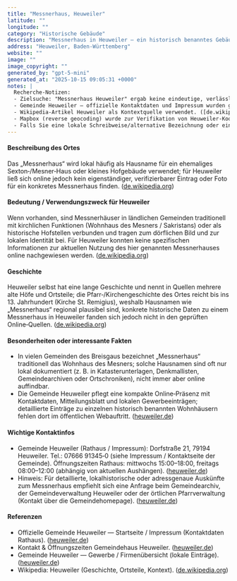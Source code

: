 ```yaml
---
title: "Messnerhaus, Heuweiler"
latitude: ""
longitude: ""
category: "Historische Gebäude"
description: "Messnerhaus in Heuweiler — ein historisch benanntes Gebäude/Sexton‑Haus; online keine verlässliche Quelle mit genauer Adresse oder Bild auffindbar."
address: "Heuweiler, Baden-Württemberg"
website: ""
image: ""
image_copyright: ""
generated_by: "gpt-5-mini"
generated_at: "2025-10-15 09:05:31 +0000"
notes: |
  Recherche-Notizen:
  - Zielsuche: "Messnerhaus Heuweiler" ergab keine eindeutige, verlässliche Quelle mit Adresse oder offizieller Webseite für ein spezifisches „Messnerhaus“ in Heuweiler (gemeindeinterne Seiten und Wikipedia listen das Dorf und seine Höfe, nennen aber kein Messnerhaus als eigenständigen Eintrag).
  - Gemeinde Heuweiler — offizielle Kontaktdaten und Impressum wurden geprüft (Dorfstraße 21, 79194 Heuweiler). ([heuweiler.de](https://www.heuweiler.de/unsere-gemeinde/inhalt-impressum/impressum?utm_source=openai))
  - Wikipedia-Artikel Heuweiler als Kontextquelle verwendet. ([de.wikipedia.org](https://de.wikipedia.org/wiki/Heuweiler?utm_source=openai))
  - Mapbox (reverse geocoding) wurde zur Verifikation von Heuweiler‑Koordinaten verwendet; ein konkret benannter Eintrag "Messnerhaus" wurde damit nicht gefunden. Gefundene Beispieladresse nahe Ortsmittelpunkt: Hinterheuweiler 11 — Koordinaten 48.04533, 7.903262 (aus Mapbox Reverse‑Geocoding). (Ergebnis aus mcp_mapbox reverse_geocode_tool, nicht als Web.run‑Quelle). 
  - Falls Sie eine lokale Schreibweise/alternative Bezeichnung oder ein Foto (z. B. Familienname, Hausnummer, früherer Nutzungsname) angeben können, kann ich gezielter suchen und die Front‑Matter Felder (Adresse, Koordinaten, Bild) ausfüllen.
---
```


#### Beschreibung des Ortes
Das „Messnerhaus“ wird lokal häufig als Hausname für ein ehemaliges Sexton‑/Mesner‑Haus oder kleines Hofgebäude verwendet; für Heuweiler ließ sich online jedoch kein eigenständiger, verifizierbarer Eintrag oder Foto für ein konkretes Messnerhaus finden. ([de.wikipedia.org](https://de.wikipedia.org/wiki/Heuweiler?utm_source=openai))

#### Bedeutung / Verwendungszweck für Heuweiler
Wenn vorhanden, sind Messnerhäuser in ländlichen Gemeinden traditionell mit kirchlichen Funktionen (Wohnhaus des Mesners / Sakristans) oder als historische Hofstellen verbunden und tragen zum dörflichen Bild und zur lokalen Identität bei. Für Heuweiler konnten keine spezifischen Informationen zur aktuellen Nutzung des hier genannten Messnerhauses online nachgewiesen werden. ([de.wikipedia.org](https://de.wikipedia.org/wiki/Heuweiler?utm_source=openai))

#### Geschichte
Heuweiler selbst hat eine lange Geschichte und nennt in Quellen mehrere alte Höfe und Ortsteile; die Pfarr‑/Kirchengeschichte des Ortes reicht bis ins 13. Jahrhundert (Kirche St. Remigius), weshalb Hausnamen wie „Messnerhaus“ regional plausibel sind, konkrete historische Daten zu einem Messnerhaus in Heuweiler fanden sich jedoch nicht in den geprüften Online‑Quellen. ([de.wikipedia.org](https://de.wikipedia.org/wiki/Heuweiler?utm_source=openai))

#### Besonderheiten oder interessante Fakten
- In vielen Gemeinden des Breisgaus bezeichnet „Messnerhaus“ traditionell das Wohnhaus des Mesners; solche Hausnamen sind oft nur lokal dokumentiert (z. B. in Katasterunterlagen, Denkmallisten, Gemeindearchiven oder Ortschroniken), nicht immer aber online auffindbar.  
- Die Gemeinde Heuweiler pflegt eine kompakte Online‑Präsenz mit Kontaktdaten, Mitteilungsblatt und lokalen Gewerbeeinträgen; detaillierte Einträge zu einzelnen historisch benannten Wohnhäusern fehlen dort im öffentlichen Webauftritt. ([heuweiler.de](https://www.heuweiler.de/?utm_source=openai))

#### Wichtige Kontaktinfos
- Gemeinde Heuweiler (Rathaus / Impressum): Dorfstraße 21, 79194 Heuweiler. Tel.: 07666 91345‑0 (siehe Impressum / Kontaktseite der Gemeinde). Öffnungszeiten Rathaus: mittwochs 15:00–18:00, freitags 08:00–12:00 (abhängig von aktuellen Aushängen). ([heuweiler.de](https://www.heuweiler.de/unsere-gemeinde/inhalt-impressum/impressum?utm_source=openai))
- Hinweis: Für detaillierte, lokalhistorische oder adressgenaue Auskünfte zum Messnerhaus empfiehlt sich eine Anfrage beim Gemeindearchiv, der Gemeindeverwaltung Heuweiler oder der örtlichen Pfarrverwaltung (Kontakt über die Gemeindehomepage). ([heuweiler.de](https://www.heuweiler.de/?utm_source=openai))

#### Referenzen
- Offizielle Gemeinde Heuweiler — Startseite / Impressum (Kontaktdaten Rathaus). ([heuweiler.de](https://www.heuweiler.de/unsere-gemeinde/inhalt-impressum/impressum?utm_source=openai))  
- Kontakt & Öffnungszeiten Gemeindehaus Heuweiler. ([heuweiler.de](https://www.heuweiler.de/buerger-rathaus/verwaltung/kontakt-oeffnungszeiten?utm_source=openai))  
- Gemeinde Heuweiler — Gewerbe / Firmenübersicht (lokale Einträge). ([heuweiler.de](https://www.heuweiler.de/unsere-gemeinde/gewerbe?utm_source=openai))  
- Wikipedia: Heuweiler (Geschichte, Ortsteile, Kontext). ([de.wikipedia.org](https://de.wikipedia.org/wiki/Heuweiler?utm_source=openai))
